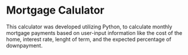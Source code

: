 # Mortgage Calulator 
This calculator was developed utilizing Python, to calculate monthly mortgage payments based on user-input information like the cost of the home, interest rate, lenght of term, and the expected 
percentage of downpayment. 

